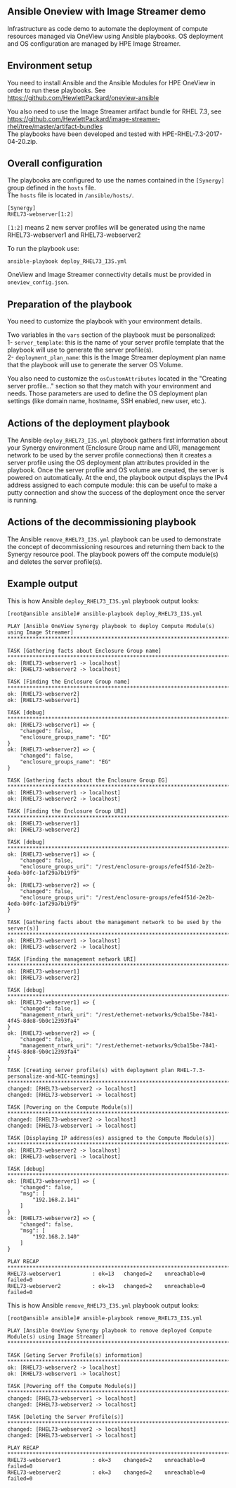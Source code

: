## Ansible Oneview with Image Streamer demo

Infrastructure as code demo to automate the deployment of compute resources managed via OneView using Ansible playbooks.
OS deployment and OS configuration are managed by HPE Image Streamer.   

   

## Environment setup

You need to install Ansible and the Ansible Modules for HPE OneView in order to run these playbooks. 
See https://github.com/HewlettPackard/oneview-ansible 

You also need to use the Image Streamer artifact bundle for RHEL 7.3, see https://github.com/HewlettPackard/image-streamer-rhel/tree/master/artifact-bundles   
The playbooks have been developed and tested with HPE-RHEL-7.3-2017-04-20.zip.

## Overall configuration

The playbooks are configured to use the names contained in the `[Synergy]` group defined in the `hosts` file.  
The `hosts` file is located in `/ansible/hosts/`.

```
[Synergy]
RHEL73-webserver[1:2]
```
`[1:2]` means 2 new server profiles will be generated using the name RHEL73-webserver1 and RHEL73-webserver2   

To run the playbook use:
```
ansible-playbook deploy_RHEL73_I3S.yml
```
OneView and Image Streamer connectivity details must be provided in `oneview_config.json`.

## Preparation of the playbook

You need to customize the playbook with your environment details. 

Two variables in the `vars` section of the playbook must be personalized:   
1- `server_template`: this is the name of your server profile template that the playbook will use to generate the server profile(s).   
2- `deployment_plan_name`: this is the Image Streamer deployment plan name that the playbook will use to generate the server OS Volume.    

You also need to customize the `osCustomAttributes` located in the "Creating server profile..." section so that they match with your environment and needs. Those parameters are used to define the OS deployment plan settings (like domain name, hostname, SSH enabled, new user, etc.).

## Actions of the deployment playbook

The Ansible `deploy_RHEL73_I3S.yml` playbook gathers first information about your Synergy environment (Enclosure Group name and URI, management network to be used by the server profile connections) then it creates a server profile using the OS deployment plan attributes provided in the playbook. Once the server profile and OS volume are created, the server is powered on automatically. At the end, the playbook output displays the IPv4 address assigned to each compute module: this can be useful to make a putty connection and show the success of the deployment once the server is running.

## Actions of the decommissioning playbook

The Ansible `remove_RHEL73_I3S.yml` playbook can be used to demonstrate the concept of decommissioning resources and returning them back to the Synergy resource pool. The playbook powers off the compute module(s) and deletes the server profile(s). 

## Example output

This is how Ansible `deploy_RHEL73_I3S.yml` playbook output looks:  

```
[root@ansible ansible]# ansible-playbook deploy_RHEL73_I3S.yml

PLAY [Ansible OneView Synergy playbook to deploy Compute Module(s) using Image Streamer] ***********************************************************************************************

TASK [Gathering facts about Enclosure Group name] **************************************************************************************************************************************
ok: [RHEL73-webserver1 -> localhost]
ok: [RHEL73-webserver2 -> localhost]

TASK [Finding the Enclosure Group name] ************************************************************************************************************************************************
ok: [RHEL73-webserver2]
ok: [RHEL73-webserver1]

TASK [debug] ***************************************************************************************************************************************************************************
ok: [RHEL73-webserver1] => {
    "changed": false,
    "enclosure_groups_name": "EG"
}
ok: [RHEL73-webserver2] => {
    "changed": false,
    "enclosure_groups_name": "EG"
}

TASK [Gathering facts about the Enclosure Group EG] ************************************************************************************************************************************
ok: [RHEL73-webserver1 -> localhost]
ok: [RHEL73-webserver2 -> localhost]

TASK [Finding the Enclosure Group URI] *************************************************************************************************************************************************
ok: [RHEL73-webserver1]
ok: [RHEL73-webserver2]

TASK [debug] ***************************************************************************************************************************************************************************
ok: [RHEL73-webserver1] => {
    "changed": false,
    "enclosure_groups_uri": "/rest/enclosure-groups/efe4f51d-2e2b-4eda-b0fc-1af29a7b19f9"
}
ok: [RHEL73-webserver2] => {
    "changed": false,
    "enclosure_groups_uri": "/rest/enclosure-groups/efe4f51d-2e2b-4eda-b0fc-1af29a7b19f9"
}

TASK [Gathering facts about the management network to be used by the server(s)] ********************************************************************************************************
ok: [RHEL73-webserver1 -> localhost]
ok: [RHEL73-webserver2 -> localhost]

TASK [Finding the management network URI] **********************************************************************************************************************************************
ok: [RHEL73-webserver1]
ok: [RHEL73-webserver2]

TASK [debug] ***************************************************************************************************************************************************************************
ok: [RHEL73-webserver1] => {
    "changed": false,
    "management_ntwrk_uri": "/rest/ethernet-networks/9cba15be-7841-4f45-8de8-9b0c12393fa4"
}
ok: [RHEL73-webserver2] => {
    "changed": false,
    "management_ntwrk_uri": "/rest/ethernet-networks/9cba15be-7841-4f45-8de8-9b0c12393fa4"
}

TASK [Creating server profile(s) with deployment plan RHEL-7.3-personalize-and-NIC-teamings] *******************************************************************************************
changed: [RHEL73-webserver2 -> localhost]
changed: [RHEL73-webserver1 -> localhost]

TASK [Powering on the Compute Module(s)] ***********************************************************************************************************************************************
changed: [RHEL73-webserver2 -> localhost]
changed: [RHEL73-webserver1 -> localhost]

TASK [Displaying IP address(es) assigned to the Compute Module(s)] *********************************************************************************************************************
ok: [RHEL73-webserver2 -> localhost]
ok: [RHEL73-webserver1 -> localhost]

TASK [debug] ***************************************************************************************************************************************************************************
ok: [RHEL73-webserver1] => {
    "changed": false,
    "msg": [
        "192.168.2.141"
    ]
}
ok: [RHEL73-webserver2] => {
    "changed": false,
    "msg": [
        "192.168.2.140"
    ]
}

PLAY RECAP *****************************************************************************************************************************************************************************
RHEL73-webserver1          : ok=13   changed=2    unreachable=0    failed=0
RHEL73-webserver2          : ok=13   changed=2    unreachable=0    failed=0

```

This is how Ansible `remove_RHEL73_I3S.yml` playbook output looks:  

```
[root@ansible ansible]# ansible-playbook remove_RHEL73_I3S.yml

PLAY [Ansible OneView Synergy playbook to remove deployed Compute Module(s) using Image Streamer] **************************************************************************************

TASK [Geting Server Profile(s) information] ********************************************************************************************************************************************
ok: [RHEL73-webserver2 -> localhost]
ok: [RHEL73-webserver1 -> localhost]

TASK [Powering off the Compute Module(s)] **********************************************************************************************************************************************
changed: [RHEL73-webserver1 -> localhost]
changed: [RHEL73-webserver2 -> localhost]

TASK [Deleting the Server Profile(s)] **************************************************************************************************************************************************
changed: [RHEL73-webserver2 -> localhost]
changed: [RHEL73-webserver1 -> localhost]

PLAY RECAP *****************************************************************************************************************************************************************************
RHEL73-webserver1          : ok=3    changed=2    unreachable=0    failed=0
RHEL73-webserver2          : ok=3    changed=2    unreachable=0    failed=0
```

